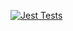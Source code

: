 [![Jest Tests](https://github.com/altaf53/4033-Devops/actions/workflows/test.yml/badge.svg)](https://github.com/altaf53/4033-Devops/actions/workflows/test.yml)
